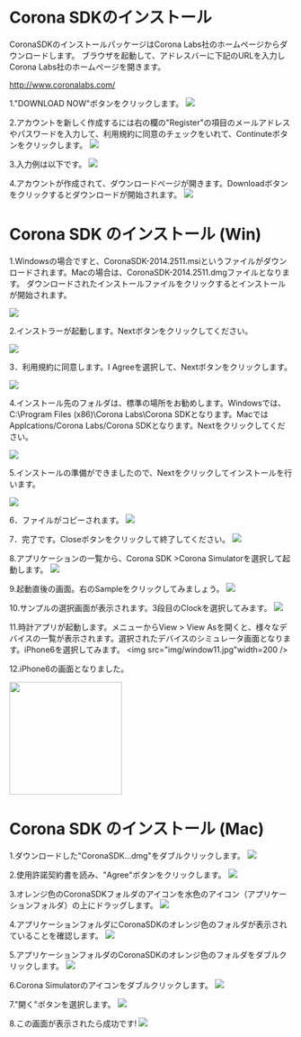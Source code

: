 # Corona SDKのインストール
CoronaSDKのインストールパッケージはCorona Labs社のホームページからダウンロードします。 ブラウザを起動して、アドレスバーに下記のURLを入力しCorona Labs社のホームページを開きます。

http://www.coronalabs.com/

1."DOWNLOAD NOW"ボタンをクリックします。
<img src="img/coronalab1.jpg"/>

2.アカウントを新しく作成するには右の欄の"Register"の項目のメールアドレスやパスワードを入力して、利用規約に同意のチェックをいれて、Continuteボタンをクリックします。
<img src="img/coronalab2.jpg"/>

3.入力例は以下です。
<img src="img/coronalab3.jpg"/>

4.アカウントが作成されて、ダウンロードページが開きます。Downloadボタンをクリックするとダウンロードが開始されます。
<img src="img/coronalab4.jpg"/>

# Corona SDK のインストール (Win)
1.Windowsの場合ですと、CoronaSDK-2014.2511.msiというファイルがダウンロードされます。Macの場合は、CoronaSDK-2014.2511.dmgファイルとなります。
ダウンロードされたインストールファイルをクリックするとインストールが開始されます。

<img src="img/window1.jpg"/>

2.インストラーが起動します。Nextボタンをクリックしてください。

<img src="img/window2.jpg"/>

3．利用規約に同意します。I Agreeを選択して、Nextボタンをクリックします。

<img src="img/window3.jpg"/>

4.インストール先のフォルダは、標準の場所をお勧めします。Windowsでは、C:\Program Files (x86)\Corona Labs\Corona SDKとなります。Macでは　Applcations/Corona Labs/Corona SDKとなります。Nextをクリックしてください。

<img src="img/window4.jpg"/>

5.インストールの準備ができましたので、Nextをクリックしてインストールを行います。

<img src="img/window5.jpg"/>


6．ファイルがコピーされます。
<img src="img/window6.jpg"/>

7．完了です。Closeボタンをクリックして終了してください。
<img src="img/window7.jpg"/>

8.アプリケーションの一覧から、Corona SDK >Corona Simulatorを選択して起動します。
<img src="img/window8.jpg"/>

9.起動直後の画面。右のSampleをクリックしてみましょう。
<img src="img/window9.jpg"/>

10.サンプルの選択画面が表示されます。3段目のClockを選択してみます。
<img src="img/window10.jpg"/>

11.時計アプリが起動します。メニューからView > View Asを開くと、様々なデバイスの一覧が表示されます。選択されたデバイスのシミュレータ画面となります。iPhone6を選択してみます。
<img src="img/window11.jpg"width=200 />

12.iPhone6の画面となりました。

<img src="img/window12.jpg" width=200 />

# Corona SDK のインストール (Mac)
1.ダウンロードした"CoronaSDK...dmg"をダブルクリックします。
<img src="img/mac1.png"/>

2.使用許諾契約書を読み、"Agree"ボタンをクリックします。
<img src="img/mac2.png"/>


3.オレンジ色のCoronaSDKフォルダのアイコンを水色のアイコン（アプリケーションフォルダ）の上にドラッグします。
<img src="img/mac3.png"/>


4.アプリケーションフォルダにCoronaSDKのオレンジ色のフォルダが表示されていることを確認します。
<img src="img/mac4.png"/>


5.アプリケーションフォルダのCoronaSDKのオレンジ色のフォルダをダブルクリックします。
<img src="img/mac5.png"/>

6.Corona Simulatorのアイコンをダブルクリックします。
<img src="img/mac6.png"/>


7."開く"ボタンを選択します。
<img src="img/mac7.png"/>


8.この画面が表示されたら成功です!
<img src="img/mac8.jpg"/>
